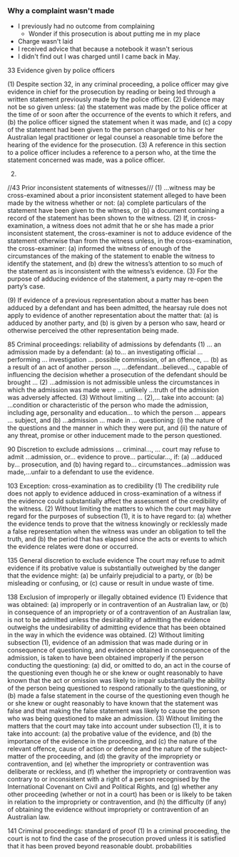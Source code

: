 ### Why a complaint wasn't made

- I previously had no outcome from complaining
  - Wonder if this prosecution is about putting me in my place
- Charge wasn't laid
- I received advice that because a notebook it wasn't serious
- I didn't find out I was charged until I came back in May.


33   Evidence given by police officers

(1)  Despite section 32, in any criminal proceeding, a police officer may give evidence in chief for the prosecution by reading or being led through a written statement previously made by the police officer.
(2)  Evidence may not be so given unless:
  (a)  the statement was made by the police officer at the time of or soon after the occurrence of the events to which it refers, and
  (b)  the police officer signed the statement when it was made, and
  (c)  a copy of the statement had been given to the person charged or to his or her Australian legal practitioner or legal counsel a reasonable time before the hearing of the evidence for the prosecution.
(3)  A reference in this section to a police officer includes a reference to a person who, at the time the statement concerned was made, was a police officer.



2. 


//43  Prior inconsistent statements of witnesses///
(1)  ...witness may be cross-examined about a prior inconsistent statement alleged to have been made by the witness whether or not:
   (a)  complete particulars of the statement have been given to the witness, or
   (b)  a document containing a record of the statement has been shown to the witness.
(2)  If, in cross-examination, a witness does not admit that he or she has made a prior inconsistent statement, the cross-examiner is not to adduce evidence of the statement otherwise than from the witness unless, in the cross-examination, the cross-examiner:
   (a)  informed the witness of enough of the circumstances of the making of the statement to enable the witness to identify the statement, and
   (b)  drew the witness’s attention to so much of the statement as is inconsistent with the witness’s evidence.
(3)  For the purpose of adducing evidence of the statement, a party may re-open the party’s case.






(9)  If evidence of a previous representation about a matter has been adduced by a defendant and has been admitted, the hearsay rule does not apply to evidence of another representation about the matter that:
    (a)  is adduced by another party, and
    (b)  is given by a person who saw, heard or otherwise perceived the other representation being made.











85   Criminal proceedings: reliability of admissions by defendants
(1)  ... an admission made by a defendant:
   (a)  to... an investigating official ... performing ... investigation ... possible commission, of an offence, ...
   (b)  as a result of an act of another person ..., ...defendant...believed..., capable of influencing the decision whether a prosecution of the defendant should be brought ...
(2)  ...admission is not admissible unless the circumstances in which the admission was made were ... unlikely ...truth of the admission was adversely affected.
(3)  Without limiting ... (2),... take into account:
   (a) ...condition or characteristic of the person who made the admission, including age, personality and education... to which the person ... appears ... subject, and
   (b) ...admission ... made in ... questioning:
     (i)  the nature of the questions and the manner in which they were put, and
    (ii)  the nature of any threat, promise or other inducement made to the person questioned.






90   Discretion to exclude admissions
... criminal..., ... court may refuse to admit ...admission, or... evidence to prove... particular..., if:
(a)  ...adduced by... prosecution, and
(b)  having regard to... circumstances...admission was made,...unfair to a defendant to use the evidence.





103   Exception: cross-examination as to credibility
(1)  The credibility rule does not apply to evidence adduced in cross-examination of a witness if the evidence could substantially affect the assessment of the credibility of the witness.
(2)  Without limiting the matters to which the court may have regard for the purposes of subsection (1), it is to have regard to:
   (a)  whether the evidence tends to prove that the witness knowingly or recklessly made a false representation when the witness was under an obligation to tell the truth, and
   (b)  the period that has elapsed since the acts or events to which the evidence relates were done or occurred.



135   General discretion to exclude evidence
The court may refuse to admit evidence if its probative value is substantially outweighed by the danger that the evidence might:
(a)  be unfairly prejudicial to a party, or
(b)  be misleading or confusing, or
(c)  cause or result in undue waste of time.

138   Exclusion of improperly or illegally obtained evidence
(1)  Evidence that was obtained:
(a)  improperly or in contravention of an Australian law, or
(b)  in consequence of an impropriety or of a contravention of an Australian law,
     is not to be admitted unless the desirability of admitting the evidence outweighs the undesirability of admitting evidence that has been obtained in the way in which the evidence was obtained.
(2)  Without limiting subsection (1), evidence of an admission that was made during or in consequence of questioning, and evidence obtained in consequence of the admission, is taken to have been obtained improperly if the person conducting the questioning:
(a)  did, or omitted to do, an act in the course of the questioning even though he or she knew or ought reasonably to have known that the act or omission was likely to impair substantially the ability of the person being questioned to respond rationally to the questioning, or
(b)  made a false statement in the course of the questioning even though he or she knew or ought reasonably to have known that the statement was false and that making the false statement was likely to cause the person who was being questioned to make an admission.
(3)  Without limiting the matters that the court may take into account under subsection (1), it is to take into account:
(a)  the probative value of the evidence, and
(b)  the importance of the evidence in the proceeding, and
(c)  the nature of the relevant offence, cause of action or defence and the nature of the subject-matter of the proceeding, and
(d)  the gravity of the impropriety or contravention, and
(e)  whether the impropriety or contravention was deliberate or reckless, and
(f)  whether the impropriety or contravention was contrary to or inconsistent with a right of a person recognised by the International Covenant on Civil and Political Rights, and
(g)  whether any other proceeding (whether or not in a court) has been or is likely to be taken in relation to the impropriety or contravention, and
(h)  the difficulty (if any) of obtaining the evidence without impropriety or contravention of an Australian law.


141   Criminal proceedings: standard of proof
(1)  In a criminal proceeding, the court is not to find the case of the prosecution proved unless it is satisfied that it has been proved beyond reasonable doubt.
probabilities         